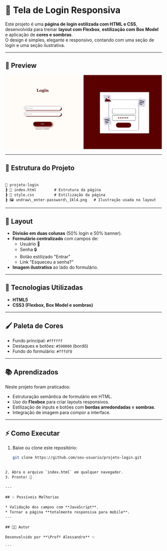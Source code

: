 # 🔑 Tela de Login Responsiva

Este projeto é uma **página de login estilizada com HTML e CSS**, desenvolvida para treinar **layout com Flexbox**, **estilização com Box Model** e aplicação de **cores e sombras**.  
O design é simples, elegante e responsivo, contando com uma seção de login e uma seção ilustrativa.

---

## 📸 Preview

![Preview da Tela de Login](./mockup.jpg)

---

## 📂 Estrutura do Projeto

```

📁 projeto-login
┣ 📜 index.html        # Estrutura da página
┣ 🎨 style.css         # Estilização da página
┣ 🖼 undraw\_enter-password\_1kl4.png   # Ilustração usada no layout

````

---

## 🎨 Layout

- **Divisão em duas colunas** (50% login e 50% banner).
- **Formulário centralizado** com campos de:
  - Usuário 👤
  - Senha 🔒
  - Botão estilizado "Entrar"
  - Link "Esqueceu a senha?"
- **Imagem ilustrativa** ao lado do formulário.

---

## 🚀 Tecnologias Utilizadas

- **HTML5**
- **CSS3 (Flexbox, Box Model e sombras)**

---

## 🖌 Paleta de Cores

- Fundo principal: `#ffffff`
- Destaques e botões: `#590000` (bordô)
- Fundo do formulário: `#fffdf8`

---

## 📚 Aprendizados

Neste projeto foram praticados:
- Estruturação semântica de formulário em HTML.
- Uso do **Flexbox** para criar layouts responsivos.
- Estilização de inputs e botões com **bordas arredondadas** e **sombras**.
- Integração de imagem para compor a interface.

---

## ⚡ Como Executar

1. Baixe ou clone este repositório:
   ```bash
   git clone https://github.com/seu-usuario/projeto-login.git
````

2. Abra o arquivo `index.html` em qualquer navegador.
3. Pronto! 🎉

---

## 💡 Possíveis Melhorias

* Validação dos campos com **JavaScript**.
* Tornar a página **totalmente responsiva para mobile**.
---

## 👨‍💻 Autor

Desenvolvido por **\Profº Alessandro** ✨

```


